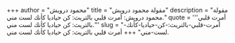 +++
author = "محمود درويش"
title = "مقولة محمود درويش"
description = "مقولة محمود درويش: أمرت قلبي بالتريث: كن حياديا كأنك لست مني."
quote = '''أمرت قلبي بالتريث: كن حياديا كأنك لست مني.''' 
slug = "أمرت-قلبي-بالتريث:-كن-حياديا-كأنك-لست-مني"
+++
أمرت قلبي بالتريث: كن حياديا كأنك لست مني.
